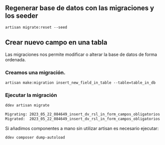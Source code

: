 ## Regenerar base de datos con las migraciones y los seeder

    artisan migrate:reset --seed

## Crear nuevo campo en una tabla

Las migraciones nos permite modificar o alterar la base de datos de forma
ordenada.

### Creamos una migración.

```
artisan make:migration insert_new_field_in_table --table=table_in_db
```

### Ejecutar la migración

```bash
ddev artisan migrate

Migrating: 2023_05_22_084649_insert_dv_rsl_in_form_campos_obligatorios
Migrated:  2023_05_22_084649_insert_dv_rsl_in_form_campos_obligatorios (7.54ms)
```

Si añadimos componentes a mano sin utilizar artisan es necesario ejecutar:

```
ddev composer dump-autoload
```

